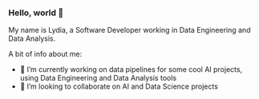 ### Hello, world 👋

My name is Lydia, a Software Developer working in Data Engineering and Data Analysis.

A bit of info about me:
- 🔭 I’m currently working on data pipelines for some cool AI projects, using Data Engineering and Data Analysis tools
- 👯 I’m looking to collaborate on AI and Data Science projects
